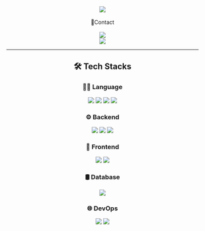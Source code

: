 <div align="center">
  <img src="https://readme-typing-svg.demolab.com?font=Tourney&size=30&pause=1000&color=ED15F7&vCenter=true&width=435&lines=Welcome+to+kdk7271's+Github" />

 
</div>
</br>
<div align="center">
 📧Contact
</div>
</br>
<div align="center">
  <img src="https://img.shields.io/badge/gg7271@naver.com-26f726?style=for-the-badge&logo=gmail&logoColor=white">
</div>

<div align="center">
  <a href="https://www.instagram.com/bigroad_77" target="_blank">
    <img src="https://img.shields.io/badge/instagram-FF0069?style=for-the-badge&logo=instagram&logoColor=white">
  </a>
</div>

*****

<div align="center">
<h2>🛠 Tech Stacks</h2>
  
<h3>👨‍💻 Language</h3>
<img src="https://img.shields.io/badge/java-007396?style=for-the-badge&logo=java&logoColor=white">
<img src="https://img.shields.io/badge/python-3776AB?style=for-the-badge&logo=python&logoColor=white">
<img src="https://img.shields.io/badge/c-A8B9CCC?style=for-the-badge&logo=c%2B%2B&logoColor=white">
<img src="https://img.shields.io/badge/c++-00599C?style=for-the-badge&logo=c%2B%2B&logoColor=white">
<h3>⚙️ Backend</h3>
<img src="https://img.shields.io/badge/spring-6DB33F?style=for-the-badge&logo=spring&logoColor=white">
<img src="https://img.shields.io/badge/springboot-6DB33F?style=for-the-badge&logo=springboot&logoColor=white">
<img src="https://img.shields.io/badge/fast api-009688?style=for-the-badge&logo=fastapi&logoColor=white">
<h3>🎨 Frontend</h3>
<img src="https://img.shields.io/badge/html5-E34F26?style=for-the-badge&logo=html5&logoColor=white">
<img src="https://img.shields.io/badge/css-1572B6?style=for-the-badge&logo=css3&logoColor=white">
<h3>🛢 Database</h3>
<img src="https://img.shields.io/badge/mysql-4479A1?style=for-the-badge&logo=mysql&logoColor=white">
<h3>🌐 DevOps</h3>
<img src="https://img.shields.io/badge/Docker-2496ED?style=for-the-badge&logo=docker&logoColor=white">
<img src="https://img.shields.io/badge/Microsoft Azure-0854C1?style=for-the-badge&logo=&logoColor=white">
</div>

